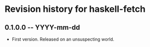 # Revision history for haskell-fetch

## 0.1.0.0 -- YYYY-mm-dd

* First version. Released on an unsuspecting world.
